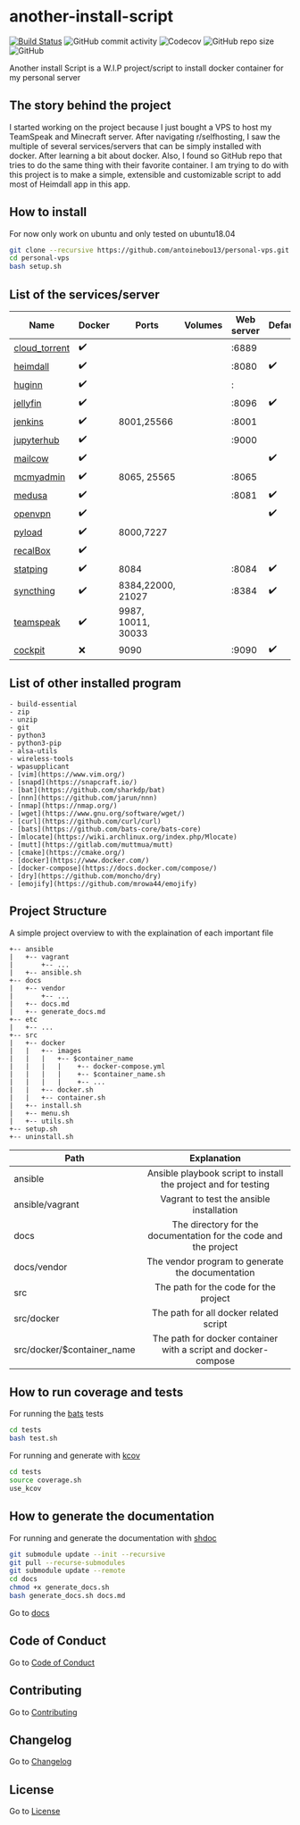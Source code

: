 # another-install-script

[![Build Status](https://travis-ci.com/antoinebou13/another-install-script.svg?token=MUq69udyyqAR24bsXgRq&branch=master)](https://travis-ci.com/antoinebou13/another-install-script)
![GitHub commit activity](https://img.shields.io/github/commit-activity/m/antoinebou13/another-install-script?style=flat)
![Codecov](https://img.shields.io/codecov/c/github/antoinebou13/another-install-script?style=flat&token=FcTtxpEGhF)
![GitHub repo size](https://img.shields.io/github/repo-size/antoinebou13/another-install-script?style=flat)
![GitHub](https://img.shields.io/github/license/antoinebou13/another-install-script?style=flat)

Another install Script is a W.I.P project/script to install docker container for my personal server

## The story behind the project

I started working on the project because I just bought a VPS to host my TeamSpeak and Minecraft server.
After navigating r/selfhosting, I saw the multiple of several services/servers that can be simply installed with docker.
After learning a bit about docker. Also, I found so GitHub repo that tries to do the same thing with their favorite container.
I am trying to do with this project is to make a simple, extensible and customizable script to add most of Heimdall app in this app.

## How to install 

For now only work on ubuntu and only tested on ubuntu18.04

```bash 
git clone --recursive https://github.com/antoinebou13/personal-vps.git
cd personal-vps
bash setup.sh
```



## List of the services/server


| Name                                                                  | Docker | Ports              | Volumes | Web server | Default |
|-----------------------------------------------------------------------|--------|--------------------|---------|------------|---------|
| [cloud_torrent](https://github.com/jpillora/cloud-torrent)            |    ✔️   |                    |         | :6889      |         |
| [heimdall](https://github.com/linuxserver/docker-heimdall)            |    ✔️   |                    |         | :8080      |    ✔️    |
| [huginn](https://github.com/huginn/huginn)                            |    ✔️   |                    |         | :          |         |
| [jellyfin](https://github.com/linuxserver/docker-jellyfin)            |    ✔️   |                    |         | :8096      |    ✔️    |
| [jenkins](https://github.com/jenkinsci/docker)                        |    ✔️   | 8001,25566         |         | :8001      |         |
| [jupyterhub](https://github.com/jupyterhub/jupyterhub)                |    ✔️   |                    |         | :9000      |         |
| [mailcow](https://github.com/mailcow/mailcow-dockerized)              |    ✔️   |                    |         |            |    ✔️    |
| [mcmyadmin](https://github.com/linuxserver-archive/docker-mcmyadmin2) |    ✔️   | 8065, 25565        |         | :8065      |         |
| [medusa](https://github.com/linuxserver/docker-medusa)                |    ✔️   |                    |         | :8081      |    ✔️    |
| [openvpn](https://github.com/kylemanna/docker-openvpn)                |    ✔️   |                    |         |            |    ✔️    |
| [pyload](https://github.com/linuxserver/docker-pyload)                |    ✔️   | 8000,7227          |         |            |         |
| [recalBox](https://github.com/recalbox/recalbox-docker-build)         |    ✔️   |                    |         |            |         |
| [statping](https://github.com/hunterlong/statping)                    |    ✔️   | 8084               |         | :8084      |    ✔️    |
| [syncthing](https://github.com/syncthing/syncthing)                   |    ✔️   | 8384,22000, 21027  |         | :8384      |    ✔️    |
| [teamspeak](https://github.com/solidnerd/docker-teamspeak)            |    ✔️   | 9987, 10011, 30033 |         |            |         |
| [cockpit](https://cockpit-project.org/)                               |    ❌   | 9090               |         | :9090      |    ✔️    |


## List of other installed program

    - build-essential
    - zip
    - unzip
    - git
    - python3
    - python3-pip
    - alsa-utils
    - wireless-tools
    - wpasupplicant
    - [vim](https://www.vim.org/)
    - [snapd](https://snapcraft.io/)
    - [bat](https://github.com/sharkdp/bat)
    - [nnn](https://github.com/jarun/nnn)
    - [nmap](https://nmap.org/)
    - [wget](https://www.gnu.org/software/wget/)
    - [curl](https://github.com/curl/curl)
    - [bats](https://github.com/bats-core/bats-core)
    - [mlocate](https://wiki.archlinux.org/index.php/Mlocate)
    - [mutt](https://gitlab.com/muttmua/mutt)
    - [cmake](https://cmake.org/)
    - [docker](https://www.docker.com/)
    - [docker-compose](https://docs.docker.com/compose/)
    - [dry](https://github.com/moncho/dry)
    - [emojify](https://github.com/mrowa44/emojify)

## Project Structure

A simple project overview to with the explaination of each important file

```
+-- ansible
|   +-- vagrant
|       +-- ...
|   +-- ansible.sh
+-- docs
|   +-- vendor
|       +-- ...
|   +-- docs.md
|   +-- generate_docs.md
+-- etc
|   +-- ...
+-- src
|   +-- docker
|   |   +-- images
|   |   |   +-- $container_name
|   |   |   |    +-- docker-compose.yml
|   |   |   |    +-- $container_name.sh
|   |   |   |    +-- ...
|   |   +-- docker.sh
|   |   +-- container.sh
|   +-- install.sh
|   +-- menu.sh
|   +-- utils.sh
+-- setup.sh
+-- uninstall.sh
```

| Path                       |                            Explanation                           |
|----------------------------|:----------------------------------------------------------------:|
| ansible                    |  Ansible playbook script to install the project and for testing  |
| ansible/vagrant            |             Vagrant to test the ansible installation             |
| docs                       | The directory for the documentation for the code and the project |
| docs/vendor                |         The vendor program to generate the documentation         |
| src                        |               The path for the code for the project              |
| src/docker                 |              The path for all docker related script              |
| src/docker/$container_name |  The path for docker container with a script and docker-compose  |


## How to run coverage and tests

For running the [bats](https://github.com/bats-core/bats-core) tests 

```bash
cd tests
bash test.sh
```

For running and generate with [kcov](https://github.com/SimonKagstrom/kcov)
```bash 
cd tests
source coverage.sh
use_kcov
```


## How to generate the documentation

For running and generate the documentation with [shdoc](https://github.com/reconquest/shdoc)

```bash 
git submodule update --init --recursive
git pull --recurse-submodules
git submodule update --remote
cd docs
chmod +x generate_docs.sh
bash generate_docs.sh docs.md
```

Go to [docs](docs/docs.md)

## Code of Conduct

Go to [Code of Conduct](.github/CODE_OF_CONDUCT.md)

## Contributing

Go to [Contributing](.github/CONTRIBUTING.md)

## Changelog

Go to [Changelog](docs/CHANGELOG.md)

## License

Go to [License](License.md)